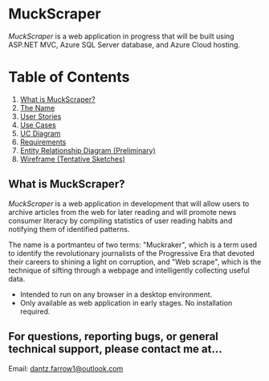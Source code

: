 # MuckScraper
*MuckScraper* is a web application in progress that will be built using ASP.NET MVC, Azure SQL Server database, and Azure Cloud hosting.

<a name="toc"></a>
# Table of Contents
1. [What is MuckScraper?](#explanation)
2. [The Name](#ms)
3. [User Stories](#stories)
4. [Use Cases](#ucase)
5. [UC Diagram](#ucdgrm)
6. [Requirements](#reqs)
7. [Entity Relationship Diagram (Preliminary)](#erdrgm)
8. [Wireframe (Tentative Sketches)](#sketches)

<a name="explanation"></a>
## What is MuckScraper?

*MuckScraper* is a web application in development that will allow users to archive articles from the web for later reading and will promote news consumer literacy by compiling statistics of user reading habits and notifying them of identified patterns.

<a name="ms"></a>
The name is a portmanteu of two terms: "Muckraker", which is a term used to identify the revolutionary journalists of the Progressive Era that devoted their careers to shining a light on corruption, and "Web scrape", which is the technique of sifting through a webpage and intelligently collecting useful data. 















- Intended to run on any browser in a desktop environment. 
- Only available as web application in early stages. No installation required.

For questions, reporting bugs, or general technical support, please contact me at...
-----------------------
Email: dantz.farrow1@outlook.com
